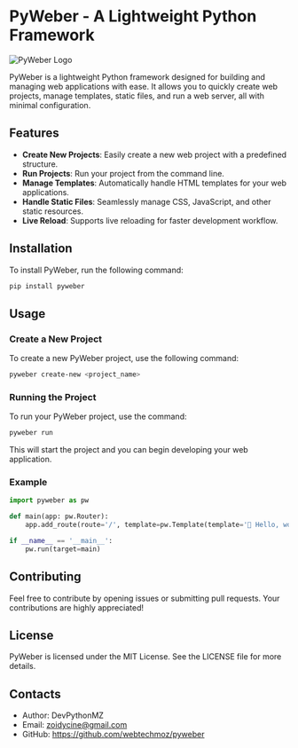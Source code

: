# PyWeber - A Lightweight Python Framework

<img src="https://pyweber.readthedocs.io/en/latest/images/pyweber.png" alt="PyWeber Logo">

PyWeber is a lightweight Python framework designed for building and managing web applications with ease. It allows you to quickly create web projects, manage templates, static files, and run a web server, all with minimal configuration.

## Features

- **Create New Projects**: Easily create a new web project with a predefined structure.
- **Run Projects**: Run your project from the command line.
- **Manage Templates**: Automatically handle HTML templates for your web applications.
- **Handle Static Files**: Seamlessly manage CSS, JavaScript, and other static resources.
- **Live Reload**: Supports live reloading for faster development workflow.

## Installation

To install PyWeber, run the following command:
```bash
pip install pyweber
```

## Usage

### Create a New Project
To create a new PyWeber project, use the following command:
```bash
pyweber create-new <project_name>
```

### Running the Project
To run your PyWeber project, use the command:

```bash
pyweber run
```
This will start the project and you can begin developing your web application.

### Example
```python
import pyweber as pw

def main(app: pw.Router):
    app.add_route(route='/', template=pw.Template(template='🚀 Hello, world'))

if __name__ == '__main__':
    pw.run(target=main)
```

## Contributing
Feel free to contribute by opening issues or submitting pull requests. Your contributions are highly appreciated!

## License
PyWeber is licensed under the MIT License. See the LICENSE file for more details.

## Contacts
- Author: DevPythonMZ
- Email: zoidycine@gmail.com
- GitHub: https://github.com/webtechmoz/pyweber